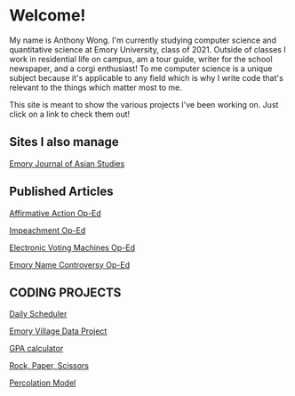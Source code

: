 # Welcome!
My name is Anthony Wong. I'm currently studying computer science and quantitative science at Emory University, class of 2021. Outside of classes I work in residential life on campus, am a tour guide, writer for the school newspaper, and a corgi enthusiast! To me computer science is a unique subject because it's applicable to any field which is why I write code that's relevant to the things which matter most to me. 

This site is meant to show the various projects I've been working on. Just click on a link to check them out!


## Sites I also manage
[Emory Journal of Asian Studies](https://ejasonline.org/)


## Published Articles

[Affirmative Action Op-Ed](https://emorywheel.com/asians-support-affirmative-action/)

[Impeachment Op-Ed](https://emorywheel.com/is-impeaching-donald-trump-worth-the-risk/)

[Electronic Voting Machines Op-Ed](http://emorywheel.com/wheel-debates-electronic-voting/)

[Emory Name Controversy Op-Ed](https://goo.gl/9SV58r)


 



## CODING PROJECTS
[Daily Scheduler](https://github.com/antzwong/Scheduler)

[Emory Village Data Project](https://github.com/antzwong/QTM150)

[GPA calculator](https://github.com/antzwong/GPA-Calculator)

[Rock, Paper, Scissors](https://github.com/antzwong/rock-paper-scissors)

[Percolation Model](https://github.com/antzwong/percolation)


